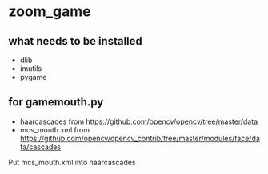 # zoom_game

## what needs to be installed
- dlib
- imutils
- pygame

## for gamemouth.py

- haarcascades from https://github.com/opencv/opencv/tree/master/data
- mcs_mouth.xml from https://github.com/opencv/opencv_contrib/tree/master/modules/face/data/cascades

Put mcs_mouth.xml into haarcascades
